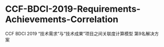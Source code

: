 # CCF-BDCI-2019-Requirements-Achievements-Correlation
CCF BDCI 2019 “技术需求”与“技术成果”项目之间关联度计算模型 第9名解决方案
